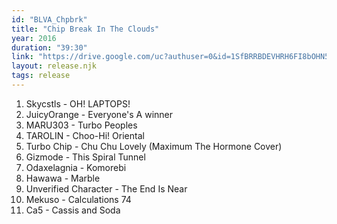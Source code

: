 ```yaml
---
id: "BLVA_Chpbrk"
title: "Chip Break In The Clouds"
year: 2016
duration: "39:30"
link: "https://drive.google.com/uc?authuser=0&id=1SfBRRBDEVHRH6FI8bOHN5-_Oe1xPwsQA&export=download"
layout: release.njk
tags: release
---
```


01. Skycstls - OH! LAPTOPS!
02. JuicyOrange - Everyone's A winner
03. MARU303 - Turbo Peoples
04. TAROLIN - Choo-Hi! Oriental
05. Turbo Chip - Chu Chu Lovely (Maximum The Hormone Cover)
06. Gizmode - This Spiral Tunnel
07. Odaxelagnia - Komorebi
08. Hawawa - Marble
09. Unverified Character - The End Is Near
10. Mekuso - Calculations 74
11. Ca5 - Cassis and Soda